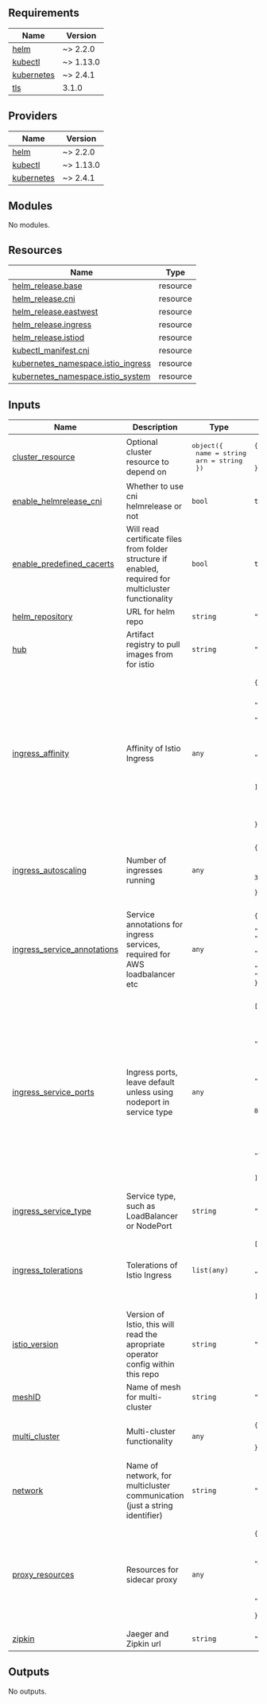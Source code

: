 <!-- BEGIN_TF_DOCS -->
## Requirements

| Name | Version |
|------|---------|
| <a name="requirement_helm"></a> [helm](#requirement\_helm) | ~> 2.2.0 |
| <a name="requirement_kubectl"></a> [kubectl](#requirement\_kubectl) | ~> 1.13.0 |
| <a name="requirement_kubernetes"></a> [kubernetes](#requirement\_kubernetes) | ~> 2.4.1 |
| <a name="requirement_tls"></a> [tls](#requirement\_tls) | 3.1.0 |

## Providers

| Name | Version |
|------|---------|
| <a name="provider_helm"></a> [helm](#provider\_helm) | ~> 2.2.0 |
| <a name="provider_kubectl"></a> [kubectl](#provider\_kubectl) | ~> 1.13.0 |
| <a name="provider_kubernetes"></a> [kubernetes](#provider\_kubernetes) | ~> 2.4.1 |

## Modules

No modules.

## Resources

| Name | Type |
|------|------|
| [helm_release.base](https://registry.terraform.io/providers/hashicorp/helm/latest/docs/resources/release) | resource |
| [helm_release.cni](https://registry.terraform.io/providers/hashicorp/helm/latest/docs/resources/release) | resource |
| [helm_release.eastwest](https://registry.terraform.io/providers/hashicorp/helm/latest/docs/resources/release) | resource |
| [helm_release.ingress](https://registry.terraform.io/providers/hashicorp/helm/latest/docs/resources/release) | resource |
| [helm_release.istiod](https://registry.terraform.io/providers/hashicorp/helm/latest/docs/resources/release) | resource |
| [kubectl_manifest.cni](https://registry.terraform.io/providers/gavinbunney/kubectl/latest/docs/resources/manifest) | resource |
| [kubernetes_namespace.istio_ingress](https://registry.terraform.io/providers/hashicorp/kubernetes/latest/docs/resources/namespace) | resource |
| [kubernetes_namespace.istio_system](https://registry.terraform.io/providers/hashicorp/kubernetes/latest/docs/resources/namespace) | resource |

## Inputs

| Name | Description | Type | Default | Required |
|------|-------------|------|---------|:--------:|
| <a name="input_cluster_resource"></a> [cluster\_resource](#input\_cluster\_resource) | Optional cluster resource to depend on | <pre>object({<br>    name = string<br>    arn  = string<br>  })</pre> | <pre>{<br>  "arn": "",<br>  "name": ""<br>}</pre> | no |
| <a name="input_enable_helmrelease_cni"></a> [enable\_helmrelease\_cni](#input\_enable\_helmrelease\_cni) | Whether to use cni helmrelease or not | `bool` | `true` | no |
| <a name="input_enable_predefined_cacerts"></a> [enable\_predefined\_cacerts](#input\_enable\_predefined\_cacerts) | Will read certificate files from folder structure if enabled, required for multicluster functionality | `bool` | `true` | no |
| <a name="input_helm_repository"></a> [helm\_repository](#input\_helm\_repository) | URL for helm repo | `string` | `"https://istio-release.storage.googleapis.com/charts"` | no |
| <a name="input_hub"></a> [hub](#input\_hub) | Artifact registry to pull images from for istio | `string` | `"gcr.io/istio-release"` | no |
| <a name="input_ingress_affinity"></a> [ingress\_affinity](#input\_ingress\_affinity) | Affinity of Istio Ingress | `any` | <pre>{<br>  "nodeAffinity": {<br>    "requiredDuringSchedulingIgnoredDuringExecution": {<br>      "nodeSelectorTerms": [<br>        {<br>          "matchExpressions": [<br>            {<br>              "key": "node-role.tvm.telia.com/ingress",<br>              "operator": "Exists"<br>            }<br>          ]<br>        }<br>      ]<br>    }<br>  }<br>}</pre> | no |
| <a name="input_ingress_autoscaling"></a> [ingress\_autoscaling](#input\_ingress\_autoscaling) | Number of ingresses running | `any` | <pre>{<br>  "enabled": true,<br>  "maxReplicas": 9,<br>  "minReplicas": 3,<br>  "targetCPUUtilizationPercentage": 60<br>}</pre> | no |
| <a name="input_ingress_service_annotations"></a> [ingress\_service\_annotations](#input\_ingress\_service\_annotations) | Service annotations for ingress services, required for AWS loadbalancer etc | `any` | <pre>{<br>  "service.beta.kubernetes.io/aws-load-balancer-nlb-target-type": "instance",<br>  "service.beta.kubernetes.io/aws-load-balancer-scheme": "internet-facing",<br>  "service.beta.kubernetes.io/aws-load-balancer-type": "external"<br>}</pre> | no |
| <a name="input_ingress_service_ports"></a> [ingress\_service\_ports](#input\_ingress\_service\_ports) | Ingress ports, leave default unless using nodeport in service type | `any` | <pre>[<br>  {<br>    "name": "status-port",<br>    "port": 15021,<br>    "protocol": "TCP",<br>    "targetPort": 15021<br>  },<br>  {<br>    "name": "http2",<br>    "port": 80,<br>    "protocol": "TCP",<br>    "targetPort": 8080<br>  },<br>  {<br>    "name": "https",<br>    "port": 443,<br>    "protocol": "TCP",<br>    "targetPort": 8443<br>  }<br>]</pre> | no |
| <a name="input_ingress_service_type"></a> [ingress\_service\_type](#input\_ingress\_service\_type) | Service type, such as LoadBalancer or NodePort | `string` | `"LoadBalancer"` | no |
| <a name="input_ingress_tolerations"></a> [ingress\_tolerations](#input\_ingress\_tolerations) | Tolerations of Istio Ingress | `list(any)` | <pre>[<br>  {<br>    "effect": "NoSchedule",<br>    "key": "ingress-node",<br>    "operator": "Exists"<br>  }<br>]</pre> | no |
| <a name="input_istio_version"></a> [istio\_version](#input\_istio\_version) | Version of Istio, this will read the apropriate operator config within this repo | `string` | `"1.12.1"` | no |
| <a name="input_meshID"></a> [meshID](#input\_meshID) | Name of mesh for multi-cluster | `string` | `"tvm"` | no |
| <a name="input_multi_cluster"></a> [multi\_cluster](#input\_multi\_cluster) | Multi-cluster functionality | `any` | <pre>{<br>  "clusterName": "",<br>  "enabled": false<br>}</pre> | no |
| <a name="input_network"></a> [network](#input\_network) | Name of network, for multicluster communication (just a string identifier) | `string` | `"aws"` | no |
| <a name="input_proxy_resources"></a> [proxy\_resources](#input\_proxy\_resources) | Resources for sidecar proxy | `any` | <pre>{<br>  "limits": {<br>    "cpu": "2000m",<br>    "memory": "4096Mi"<br>  },<br>  "requests": {<br>    "cpu": "100m",<br>    "memory": "128Mi"<br>  }<br>}</pre> | no |
| <a name="input_zipkin"></a> [zipkin](#input\_zipkin) | Jaeger and Zipkin url | `string` | `""` | no |

## Outputs

No outputs.
<!-- END_TF_DOCS -->